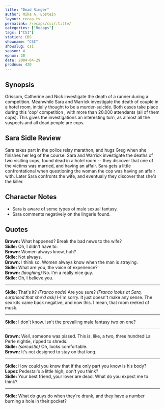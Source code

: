 ```yaml
---
title: "Dead Ringer"
author: Mika A. Epstein
layout: recap-tv
permalink: /recaps/csi/:title/
categories: ["Recaps"]
tags: ["CSI"]
station: CBS
showname: "CSI"
showslug: csi
season: 4
epnum: 20
date: 2004-04-29
prodnum: 420  
---
```


## Synopsis

Grissom, Catherine and Nick investigate the death of a runner during a competition. Meanwhile Sara and Warrick investigate the death of couple in a hotel room, initially thought to be a murder-suicide. Both cases take place during this 'cop' competition , with more than 20.000 attendants (all of them cops). This gives the investigations an interesting turn, as almost all the suspects and all dead people are cops.

## Sara Sidle Review

Sara takes part in the police relay marathon, and hugs Greg when she finishes her leg of the course. Sara and Warrick investigate the deaths of two visiting cops, found dead in a hotel room -- they discover that one of the victims was married, and having an affair. Sara gets a little confrontational when questioning the woman the cop was having an affair with. Later Sara confronts the wife, and eventually they discover that she's the killer.

## Character Notes

* Sara is aware of some types of male sexual fantasy.  
* Sara comments negatively on the lingerie found.

## Quotes

**Brown:** What happened? Break the bad news to the wife?  
**Sidle:** Oh, I didn't have to.  
**Brown:** Women always know, huh?  
**Sidle:** Not always.  
**Brown:** I think so. Women always know when the man is straying.  
**Sidle:** What are you, the voice of experience?  
**Brown:** _(laughing)_ No. I'm a really nice guy.  
**Sidle:** Oh, I believe you.  

- - -

**Sidle:** That's it? _(Franco nods)_ Are you sure? _(Franco looks at Sara, surprised that she'd ask)_ I-I'm sorry. It just doesn't make any sense. The sex kits came back negative, and now this. I mean, that room reeked of musk.
  

- - -

**Sidle:** I don't know. Isn't the prevailing male fantasy two on one?
  

- - -

**Brown:** Well, someone was pissed. This is, like, a two, three hundred La Perle nightie, ripped to shreds.  
**Sidle:** _(sarcastic)_ Oh, looks comfortable.  
**Brown:** It's not designed to stay on that long.  

- - -

**Sidle:** How could you know that if the only part you know is his body?  
**Lopez** Pedestal's a little high, don't you think?  
**Sidle:** Your best friend, your lover are dead. What do you expect me to think?  

- - -

**Sidle:** What do guys do when they're drunk, and they have a number burning a hole in their pocket?
